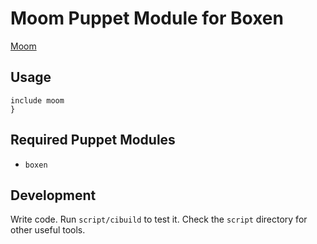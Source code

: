# Moom Puppet Module for Boxen

[Moom](http://manytricks.com/)

## Usage

```puppet
include moom
}
```

## Required Puppet Modules

* `boxen`

## Development

Write code. Run `script/cibuild` to test it. Check the `script`
directory for other useful tools.

